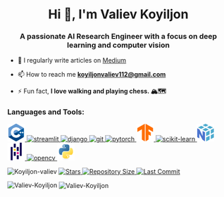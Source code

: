 <h1 align="center">Hi 👋, I'm Valiev Koyiljon</h1>
<h3 align="center">A passionate AI Research Engineer with a focus on deep learning and computer vision</h3>



- 📝 I regularly write articles on [Medium](https://medium.com/@valievkoyiljon112)

- 📫 How to reach me **koyiljonvaliev112@gmail.com**

- ⚡ Fun fact, **I love walking and playing chess. 🏔️🗺️**


<h3 align="left">Languages and Tools:</h3>
<p align="left">
  <a href="https://www.w3schools.com/cpp/" target="_blank" rel="noreferrer">
    <img src="https://raw.githubusercontent.com/devicons/devicon/master/icons/cplusplus/cplusplus-original.svg" alt="cplusplus" width="40" height="40"/>
  </a>
  <a href="https://www.streamlit.io/" target="_blank" rel="noreferrer">
    <img src="https://seeklogo.com/images/S/streamlit-logo-1A3B208AE4-seeklogo.com.png" alt="streamlit" width="40" height="40"/>
  </a>
  <a href="https://www.djangoproject.com/" target="_blank" rel="noreferrer">
    <img src="https://www.vectorlogo.zone/logos/djangoproject/djangoproject-icon.svg" alt="django" width="40" height="40"/>
  </a>
  <a href="https://git-scm.com/" target="_blank" rel="noreferrer">
    <img src="https://www.vectorlogo.zone/logos/git-scm/git-scm-icon.svg" alt="git" width="40" height="40"/>
  </a>
  <a href="https://pytorch.org/" target="_blank" rel="noreferrer">
    <img src="https://www.vectorlogo.zone/logos/pytorch/pytorch-icon.svg" alt="pytorch" width="40" height="40"/>
  </a>
  <a href="https://www.tensorflow.org/" target="_blank" rel="noreferrer">
    <img src="https://raw.githubusercontent.com/devicons/devicon/master/icons/tensorflow/tensorflow-original.svg" alt="tensorflow" width="40" height="40"/>
  </a>
  <a href="https://scikit-learn.org/" target="_blank" rel="noreferrer">
    <img src="https://seeklogo.com/images/S/scikit-learn-logo-8766D07E2E-seeklogo.com.png" alt="scikit-learn" width="40" height="40"/>
  </a>
  <a href="https://numpy.org/" target="_blank" rel="noreferrer">
    <img src="https://raw.githubusercontent.com/devicons/devicon/master/icons/numpy/numpy-original.svg" alt="numpy" width="40" height="40"/>
  </a>
  <a href="https://pandas.pydata.org/" target="_blank" rel="noreferrer">
    <img src="https://raw.githubusercontent.com/devicons/devicon/master/icons/pandas/pandas-original.svg" alt="pandas" width="40" height="40"/>
  </a>
  <a href="https://opencv.org/" target="_blank" rel="noreferrer">
    <img src="https://www.vectorlogo.zone/logos/opencv/opencv-icon.svg" alt="opencv" width="40" height="40"/>
  </a>
  <a href="https://www.python.org" target="_blank" rel="noreferrer">
    <img src="https://raw.githubusercontent.com/devicons/devicon/master/icons/python/python-original.svg" alt="python" width="40" height="40"/>
  </a>
</p>
<!-- Shields.io badges -->
<p align="left">
 <img src="https://komarev.com/ghpvc/?username=Valiev-Koyiljon&label=Profile%20views&color=0e75b6&style=flat" alt="Koyiljon-valiev" /> 
  <a href="https://github.com/Valiev-Koyiljon" target="_blank">
    <img src="https://img.shields.io/github/stars/Valiev-Koyiljon?style=social" alt="Stars" />
  </a>
  </a>
  <a href="https://github.com/Valiev-Koyiljon?tab=repositories" target="_blank">
    <img src="https://img.shields.io/github/repo-size/Valiev-Koyiljon/Valiev-Koyiljon?style=flat-square" alt="Repository Size" />
  </a>
  <a href="https://github.com/Valiev-Koyiljon" target="_blank">
    <img src="https://img.shields.io/github/last-commit/Valiev-Koyiljon/Valiev-Koyiljon?style=flat-square" alt="Last Commit" />
  </a>
</p>

<p><img align="left" src="https://github-readme-stats.vercel.app/api/top-langs?username=Valiev-Koyiljon&show_icons=true&locale=en&layout=compact" alt="Valiev-Koyiljon" /></p>

<p>&nbsp;<img align="center" src="https://github-readme-stats.vercel.app/api?username=Valiev-Koyiljon&show_icons=true&locale=en" alt="Valiev-Koyiljon" /></p>

